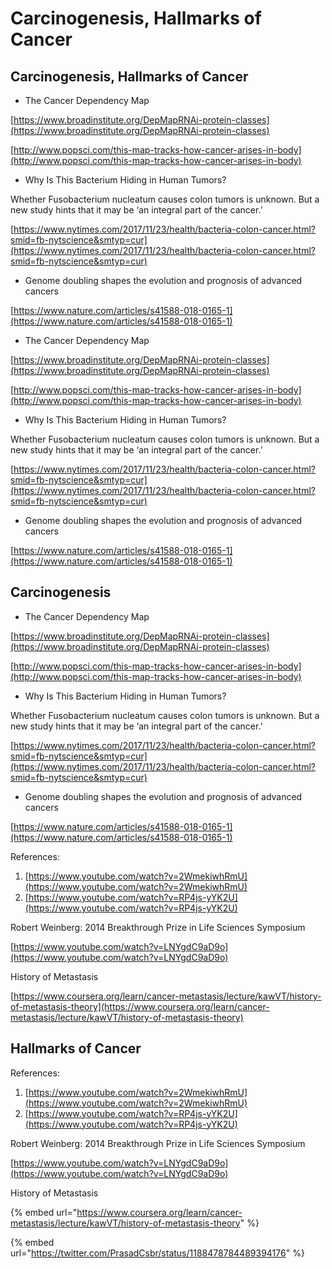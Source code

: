 # Carcinogenesis, Hallmarks of Cancer

## Carcinogenesis, Hallmarks of Cancer

* The Cancer Dependency Map

[https://www.broadinstitute.org/DepMapRNAi-protein-classes](https://www.broadinstitute.org/DepMapRNAi-protein-classes)

[http://www.popsci.com/this-map-tracks-how-cancer-arises-in-body](http://www.popsci.com/this-map-tracks-how-cancer-arises-in-body)

* Why Is This Bacterium Hiding in Human Tumors?

Whether Fusobacterium nucleatum causes colon tumors is unknown. But a new study hints that it may be ‘an integral part of the cancer.’

[https://www.nytimes.com/2017/11/23/health/bacteria-colon-cancer.html?smid=fb-nytscience&smtyp=cur](https://www.nytimes.com/2017/11/23/health/bacteria-colon-cancer.html?smid=fb-nytscience&smtyp=cur)

* Genome doubling shapes the evolution and prognosis of advanced cancers

[https://www.nature.com/articles/s41588-018-0165-1](https://www.nature.com/articles/s41588-018-0165-1)

* The Cancer Dependency Map

[https://www.broadinstitute.org/DepMapRNAi-protein-classes](https://www.broadinstitute.org/DepMapRNAi-protein-classes)

[http://www.popsci.com/this-map-tracks-how-cancer-arises-in-body](http://www.popsci.com/this-map-tracks-how-cancer-arises-in-body)

* Why Is This Bacterium Hiding in Human Tumors?

Whether Fusobacterium nucleatum causes colon tumors is unknown. But a new study hints that it may be ‘an integral part of the cancer.’

[https://www.nytimes.com/2017/11/23/health/bacteria-colon-cancer.html?smid=fb-nytscience&smtyp=cur](https://www.nytimes.com/2017/11/23/health/bacteria-colon-cancer.html?smid=fb-nytscience&smtyp=cur)

* Genome doubling shapes the evolution and prognosis of advanced cancers

[https://www.nature.com/articles/s41588-018-0165-1](https://www.nature.com/articles/s41588-018-0165-1)

## Carcinogenesis

* The Cancer Dependency Map

[https://www.broadinstitute.org/DepMapRNAi-protein-classes](https://www.broadinstitute.org/DepMapRNAi-protein-classes)

[http://www.popsci.com/this-map-tracks-how-cancer-arises-in-body](http://www.popsci.com/this-map-tracks-how-cancer-arises-in-body)

* Why Is This Bacterium Hiding in Human Tumors?

Whether Fusobacterium nucleatum causes colon tumors is unknown. But a new study hints that it may be ‘an integral part of the cancer.’

[https://www.nytimes.com/2017/11/23/health/bacteria-colon-cancer.html?smid=fb-nytscience&smtyp=cur](https://www.nytimes.com/2017/11/23/health/bacteria-colon-cancer.html?smid=fb-nytscience&smtyp=cur)

* Genome doubling shapes the evolution and prognosis of advanced cancers

[https://www.nature.com/articles/s41588-018-0165-1](https://www.nature.com/articles/s41588-018-0165-1)

References:

1. [https://www.youtube.com/watch?v=2WmekiwhRmU](https://www.youtube.com/watch?v=2WmekiwhRmU)
2. [https://www.youtube.com/watch?v=RP4js-yYK2U](https://www.youtube.com/watch?v=RP4js-yYK2U)

Robert Weinberg: 2014 Breakthrough Prize in Life Sciences Symposium

[https://www.youtube.com/watch?v=LNYgdC9aD9o](https://www.youtube.com/watch?v=LNYgdC9aD9o)

History of Metastasis

[https://www.coursera.org/learn/cancer-metastasis/lecture/kawVT/history-of-metastasis-theory](https://www.coursera.org/learn/cancer-metastasis/lecture/kawVT/history-of-metastasis-theory)

## Hallmarks of Cancer

References:

1. [https://www.youtube.com/watch?v=2WmekiwhRmU](https://www.youtube.com/watch?v=2WmekiwhRmU)
2. [https://www.youtube.com/watch?v=RP4js-yYK2U](https://www.youtube.com/watch?v=RP4js-yYK2U)

Robert Weinberg: 2014 Breakthrough Prize in Life Sciences Symposium

[https://www.youtube.com/watch?v=LNYgdC9aD9o](https://www.youtube.com/watch?v=LNYgdC9aD9o)

History of Metastasis

{% embed url="https://www.coursera.org/learn/cancer-metastasis/lecture/kawVT/history-of-metastasis-theory" %}

{% embed url="https://twitter.com/PrasadCsbr/status/1188478784489394176" %}



